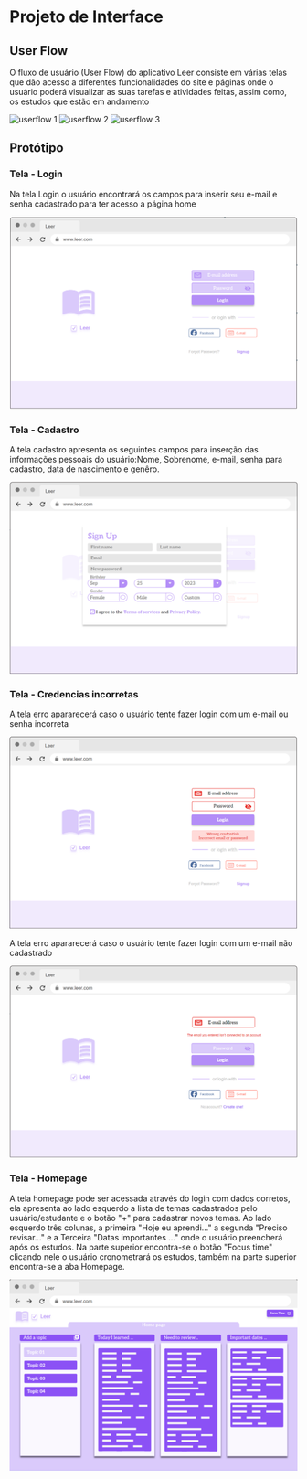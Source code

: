 
# Projeto de Interface

## User Flow

O fluxo de usuário (User Flow) do aplicativo Leer consiste em várias telas que dão acesso a diferentes funcionalidades do site e páginas onde o usuário poderá visualizar as suas tarefas e atividades feitas, assim como, os estudos que estão em andamento

![userflow 1](https://github.com/ICEI-PUC-Minas-PMV-ADS/pmv-ads-2023-2-e1-proj-web-t6-grupo-2-turma-6/assets/145687308/65624c9a-f762-48e1-8d6d-ee41abad14e6)
 ![userflow 2](https://github.com/ICEI-PUC-Minas-PMV-ADS/pmv-ads-2023-2-e1-proj-web-t6-grupo-2-turma-6/assets/145687308/2ce44e10-d6a0-4df0-bca9-b4cc0c32a1d6)
![userflow 3](https://github.com/ICEI-PUC-Minas-PMV-ADS/pmv-ads-2023-2-e1-proj-web-t6-grupo-2-turma-6/assets/145687308/919ba234-fd3a-48cc-8e84-78919e48baee)

## Protótipo

### Tela - Login 
Na tela Login o usuário encontrará os campos para inserir seu e-mail e senha cadastrado para ter acesso a página home 

![prototipologin](https://github.com/ICEI-PUC-Minas-PMV-ADS/pmv-ads-2023-2-e1-proj-web-t6-grupo-2-turma-6/blob/main/documentos/img/Signin.png)

### Tela - Cadastro 
A tela cadastro apresenta os seguintes campos para inserção das informações pessoais do usuário:Nome, Sobrenome, e-mail, senha para cadastro, data de nascimento e genêro.

![prototipocadastro](https://github.com/ICEI-PUC-Minas-PMV-ADS/pmv-ads-2023-2-e1-proj-web-t6-grupo-2-turma-6/blob/main/documentos/img/signup.png)

### Tela - Credencias incorretas  
A tela erro apararecerá caso o usuário tente fazer login com um e-mail ou senha incorreta 

![prototipocredenciaiasincorretas](https://github.com/ICEI-PUC-Minas-PMV-ADS/pmv-ads-2023-2-e1-proj-web-t6-grupo-2-turma-6/blob/main/documentos/img/wrong%20email%20or%20password.png)

A tela erro apararecerá caso o usuário tente fazer login com um e-mail não cadastrado 

![prototipocredenciaiasincorretas](https://github.com/ICEI-PUC-Minas-PMV-ADS/pmv-ads-2023-2-e1-proj-web-t6-grupo-2-turma-6/blob/main/documentos/img/unregistered%20email.png)

### Tela - Homepage 
A tela homepage pode ser acessada através do login com dados corretos, ela apresenta ao lado esquerdo a lista de temas cadastrados pelo usuário/estudante e o botão "+" para cadastrar novos temas. Ao lado esquerdo três colunas, a primeira "Hoje eu aprendi..." a segunda "Preciso revisar..." e a Terceira "Datas importantes ..." onde o usuário preencherá após os estudos. Na parte superior encontra-se o botão "Focus time" clicando nele o usuário cronometrará os estudos, também na parte superior encontra-se a aba Homepage. 

![prototipologin](https://github.com/ICEI-PUC-Minas-PMV-ADS/pmv-ads-2023-2-e1-proj-web-t6-grupo-2-turma-6/blob/main/documentos/img/04%20homepage.png)
